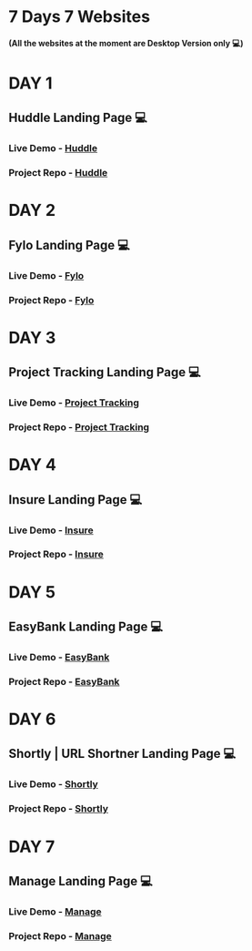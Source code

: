 # 7 Days 7 Websites

#### (All the websites at the moment are Desktop Version only 💻)

# DAY 1  

## Huddle Landing Page 💻

### Live Demo - [Huddle](https://shubhamverma.me/Huddle)

### Project Repo - [Huddle](https://github.com/ShubhamVerma1811/Huddle)

# DAY 2

## Fylo Landing Page 💻

### Live Demo - [Fylo](https://shubhamverma.me/Fylo)

### Project Repo - [Fylo](https://github.com/ShubhamVerma1811/Fylo)

# DAY 3

## Project Tracking Landing Page 💻

### Live Demo - [Project Tracking](https://shubhamverma.me/PTracking)

### Project Repo - [Project Tracking](https://github.com/ShubhamVerma1811/PTracking)

# DAY 4

## Insure Landing Page 💻

### Live Demo - [Insure](https://shubhamverma.me/Insure)

### Project Repo - [Insure](https://github.com/ShubhamVerma1811/Insure)

# DAY 5

## EasyBank Landing Page 💻

### Live Demo - [EasyBank](https://shubhamverma.me/EasyBank)

### Project Repo - [EasyBank](https://github.com/ShubhamVerma1811/EasyBank)

# DAY 6

## Shortly | URL Shortner Landing Page 💻

### Live Demo - [Shortly](https://shubhamverma.me/Shortly)

### Project Repo - [Shortly](https://github.com/ShubhamVerma1811/Shortly)

# DAY 7

## Manage Landing Page 💻

### Live Demo - [Manage](https://shubhamverma.me/Manage)

### Project Repo - [Manage](https://github.com/ShubhamVerma1811/Manage)
